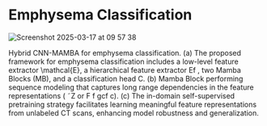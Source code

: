 # Emphysema Classification

![Screenshot 2025-03-17 at 09 57 38](https://github.com/user-attachments/assets/f7d29f21-4999-46aa-b4ee-a3c59ce9ab53)

Hybrid CNN-MAMBA for emphysema classification. (a) The proposed framework for emphysema classification includes a low-level feature extractor
\mathcal{E}, a hierarchical feature extractor Ef , two Mamba Blocks (MB), and a classification head C. (b) Mamba Block performing sequence modeling that captures
long range dependencies in the feature representations ( ˜Z or F f gcf c). (c) The in-domain self-supervised pretraining strategy facilitates learning meaningful
feature representations from unlabeled CT scans, enhancing model robustness and generalization.
